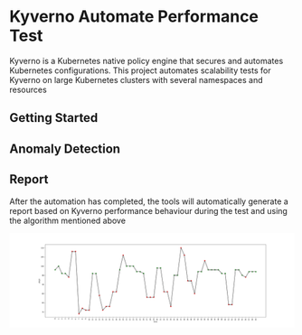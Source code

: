 # Kyverno Automate Performance Test

Kyverno is a Kubernetes native policy engine that secures and automates Kubernetes configurations. 
This project automates scalability tests for Kyverno on large Kubernetes clusters with several namespaces and resources

## Getting Started




## Anomaly Detection


## Report

After the automation has completed, the tools will automatically generate a report based on Kyverno performance behaviour during the test and using the algorithm mentioned above

![alt text](https://github.com/husnialhamdani/kyvernop/blob/main/report.png?raw=true)
